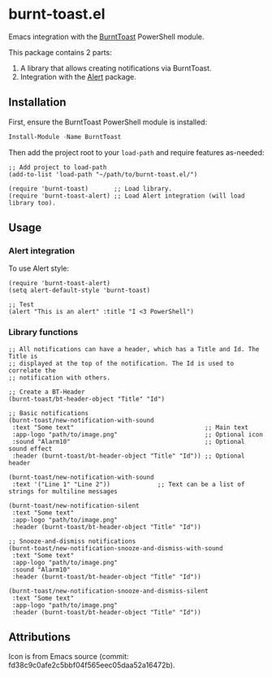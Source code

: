 # burnt-toast.el
Emacs integration with the [BurntToast](https://github.com/Windos/BurntToast) PowerShell module.

This package contains 2 parts:

1. A library that allows creating notifications via BurntToast.
2. Integration with the [Alert](https://github.com/jwiegley/alert) package.

## Installation

First, ensure the BurntToast PowerShell module is installed:

```powershell
Install-Module -Name BurntToast
```

Then add the project root to your `load-path` and require features as-needed:

```elisp
;; Add project to load-path
(add-to-list 'load-path "~/path/to/burnt-toast.el/")

(require 'burnt-toast)       ;; Load library.
(require 'burnt-toast-alert) ;; Load Alert integration (will load library too).
```

## Usage

### Alert integration

To use Alert style:

```elisp
(require 'burnt-toast-alert)
(setq alert-default-style 'burnt-toast)

;; Test
(alert "This is an alert" :title "I <3 PowerShell")
```

### Library functions

```elisp
;; All notifications can have a header, which has a Title and Id. The Title is
;; displayed at the top of the notification. The Id is used to correlate the
;; notification with others.

;; Create a BT-Header
(burnt-toast/bt-header-object "Title" "Id")

;; Basic notifications
(burnt-toast/new-notification-with-sound
 :text "Some text"                                    ;; Main text
 :app-logo "path/to/image.png"                        ;; Optional icon
 :sound "Alarm10"                                     ;; Optional sound effect
 :header (burnt-toast/bt-header-object "Title" "Id")) ;; Optional header

(burnt-toast/new-notification-with-sound
 :text '("Line 1" "Line 2"))             ;; Text can be a list of strings for multiline messages

(burnt-toast/new-notification-silent
 :text "Some text"
 :app-logo "path/to/image.png"
 :header (burnt-toast/bt-header-object "Title" "Id"))

;; Snooze-and-dismiss notifications
(burnt-toast/new-notification-snooze-and-dismiss-with-sound
 :text "Some text"
 :app-logo "path/to/image.png"
 :sound "Alarm10"
 :header (burnt-toast/bt-header-object "Title" "Id"))

(burnt-toast/new-notification-snooze-and-dismiss-silent
 :text "Some text"
 :app-logo "path/to/image.png"
 :header (burnt-toast/bt-header-object "Title" "Id"))
```

## Attributions

Icon is from Emacs source (commit: fd38c9c0afe2c5bbf04f565eec05daa52a16472b).
